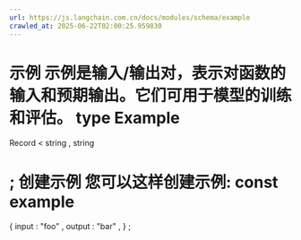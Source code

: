 ```yaml
---
url: https://js.langchain.com.cn/docs/modules/schema/example
crawled_at: 2025-06-22T02:00:25.959830
---
```


示例
示例是输入/输出对，表示对函数的输入和预期输出。它们可用于模型的训练和评估。
type
Example
=
Record
<
string
,
string
>
;
创建示例
​
您可以这样创建示例:
const
example
=
{
input
:
"foo"
,
output
:
"bar"
,
}
;